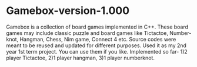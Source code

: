 # Gamebox-version-1.000
Gamebox is a collection of board games implemented in C++. These board games may include classic puzzle and board games like Tictactoe, Number-knot, Hangman, Chess, Nim game, Connect 4 etc. Source codes were meant to be reused and updated for different purposes. Used it as my 2nd year 1st term project. You can use them if you like. 
Implemented so far-
1)2 player Tictactoe,
2)1 player hangman,
3)1 player numberknot.
